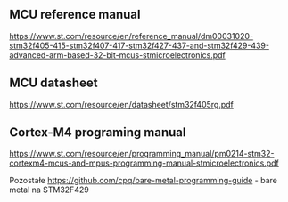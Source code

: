 ## MCU reference manual
https://www.st.com/resource/en/reference_manual/dm00031020-stm32f405-415-stm32f407-417-stm32f427-437-and-stm32f429-439-advanced-arm-based-32-bit-mcus-stmicroelectronics.pdf

## MCU datasheet
https://www.st.com/resource/en/datasheet/stm32f405rg.pdf

## Cortex-M4 programing manual
https://www.st.com/resource/en/programming_manual/pm0214-stm32-cortexm4-mcus-and-mpus-programming-manual-stmicroelectronics.pdf


Pozostałe
https://github.com/cpq/bare-metal-programming-guide - bare metal na STM32F429